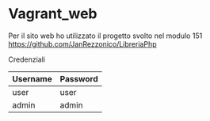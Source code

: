 # Vagrant_web
Per il sito web ho utilizzato il progetto svolto nel modulo 151 
https://github.com/JanRezzonico/LibreriaPhp

Credenziali

|  Username |  Password |
|-----------|-----------|
| user      | user      |
| admin     | admin     |